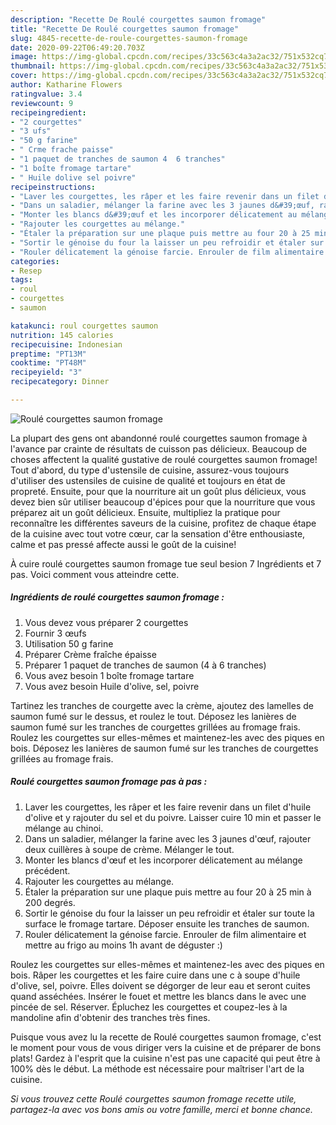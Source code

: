 ```yaml
---
description: "Recette De Roulé courgettes saumon fromage"
title: "Recette De Roulé courgettes saumon fromage"
slug: 4845-recette-de-roule-courgettes-saumon-fromage
date: 2020-09-22T06:49:20.703Z
image: https://img-global.cpcdn.com/recipes/33c563c4a3a2ac32/751x532cq70/roule-courgettes-saumon-fromage-photo-principale-de-la-recette.jpg
thumbnail: https://img-global.cpcdn.com/recipes/33c563c4a3a2ac32/751x532cq70/roule-courgettes-saumon-fromage-photo-principale-de-la-recette.jpg
cover: https://img-global.cpcdn.com/recipes/33c563c4a3a2ac32/751x532cq70/roule-courgettes-saumon-fromage-photo-principale-de-la-recette.jpg
author: Katharine Flowers
ratingvalue: 3.4
reviewcount: 9
recipeingredient:
- "2 courgettes"
- "3 ufs"
- "50 g farine"
- " Crme frache paisse"
- "1 paquet de tranches de saumon 4  6 tranches"
- "1 boîte fromage tartare"
- " Huile dolive sel poivre"
recipeinstructions:
- "Laver les courgettes, les râper et les faire revenir dans un filet d&#39;huile d&#39;olive et y rajouter du sel et du poivre. Laisser cuire 10 min et passer le mélange au chinoi."
- "Dans un saladier, mélanger la farine avec les 3 jaunes d&#39;œuf, rajouter deux cuillères à soupe de crème. Mélanger le tout."
- "Monter les blancs d&#39;œuf et les incorporer délicatement au mélange précédent."
- "Rajouter les courgettes au mélange."
- "Étaler la préparation sur une plaque puis mettre au four 20 à 25 min à 200 degrés."
- "Sortir le génoise du four la laisser un peu refroidir et étaler sur toute la surface le fromage tartare. Déposer ensuite les tranches de saumon."
- "Rouler délicatement la génoise farcie. Enrouler de film alimentaire et mettre au frigo au moins 1h avant de déguster :)"
categories:
- Resep
tags:
- roul
- courgettes
- saumon

katakunci: roul courgettes saumon 
nutrition: 145 calories
recipecuisine: Indonesian
preptime: "PT13M"
cooktime: "PT48M"
recipeyield: "3"
recipecategory: Dinner

---
```



![Roulé courgettes saumon fromage](https://img-global.cpcdn.com/recipes/33c563c4a3a2ac32/751x532cq70/roule-courgettes-saumon-fromage-photo-principale-de-la-recette.jpg)

La plupart des gens ont abandonné roulé courgettes saumon fromage à l'avance par crainte de résultats de cuisson pas délicieux. Beaucoup de choses affectent la qualité gustative de roulé courgettes saumon fromage! Tout d'abord, du type d'ustensile de cuisine, assurez-vous toujours d'utiliser des ustensiles de cuisine de qualité et toujours en état de propreté. Ensuite, pour que la nourriture ait un goût plus délicieux, vous devez bien sûr utiliser beaucoup d'épices pour que la nourriture que vous préparez ait un goût délicieux. Ensuite, multipliez la pratique pour reconnaître les différentes saveurs de la cuisine, profitez de chaque étape de la cuisine avec tout votre cœur, car la sensation d'être enthousiaste, calme et pas pressé affecte aussi le goût de la cuisine!

<!--inarticleads1-->

À cuire roulé courgettes saumon fromage tue seul besion 7 Ingrédients et 7 pas. Voici comment vous atteindre cette.

##### Ingrédients de roulé courgettes saumon fromage :

1. Vous devez vous préparer 2 courgettes
1. Fournir 3 œufs
1. Utilisation 50 g farine
1. Préparer  Crème fraîche épaisse
1. Préparer 1 paquet de tranches de saumon (4 à 6 tranches)
1. Vous avez besoin 1 boîte fromage tartare
1. Vous avez besoin  Huile d&#39;olive, sel, poivre


Tartinez les tranches de courgette avec la crème, ajoutez des lamelles de saumon fumé sur le dessus, et roulez le tout. Déposez les lanières de saumon fumé sur les tranches de courgettes grillées au fromage frais. Roulez les courgettes sur elles-mêmes et maintenez-les avec des piques en bois. Déposez les lanières de saumon fumé sur les tranches de courgettes grillées au fromage frais. 

<!--inarticleads2-->

##### Roulé courgettes saumon fromage pas à pas :

1. Laver les courgettes, les râper et les faire revenir dans un filet d&#39;huile d&#39;olive et y rajouter du sel et du poivre. Laisser cuire 10 min et passer le mélange au chinoi.
1. Dans un saladier, mélanger la farine avec les 3 jaunes d&#39;œuf, rajouter deux cuillères à soupe de crème. Mélanger le tout.
1. Monter les blancs d&#39;œuf et les incorporer délicatement au mélange précédent.
1. Rajouter les courgettes au mélange.
1. Étaler la préparation sur une plaque puis mettre au four 20 à 25 min à 200 degrés.
1. Sortir le génoise du four la laisser un peu refroidir et étaler sur toute la surface le fromage tartare. Déposer ensuite les tranches de saumon.
1. Rouler délicatement la génoise farcie. Enrouler de film alimentaire et mettre au frigo au moins 1h avant de déguster :)


Roulez les courgettes sur elles-mêmes et maintenez-les avec des piques en bois. Râper les courgettes et les faire cuire dans une c à soupe d&#39;huile d&#39;olive, sel, poivre. Elles doivent se dégorger de leur eau et seront cuites quand asséchées. Insérer le fouet et mettre les blancs dans le avec une pincée de sel. Réserver. Épluchez les courgettes et coupez-les à la mandoline afin d&#39;obtenir des tranches très fines. 

<!--inarticleads1-->

<p>
Puisque vous avez lu la recette de Roulé courgettes saumon fromage, c'est le moment pour vous de vous diriger vers la cuisine et de préparer de bons plats! Gardez à l'esprit que la cuisine n'est pas une capacité qui peut être à 100% dès le début. La méthode est nécessaire pour maîtriser l'art de la cuisine.
</p>

<p>
<i>Si vous trouvez cette Roulé courgettes saumon fromage recette utile, partagez-la avec vos bons amis ou votre famille, merci et bonne chance.</i>
</p>
